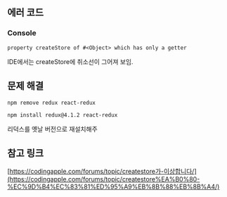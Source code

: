 ## 에러 코드

### Console

`property createStore of #<Object> which has only a getter`

IDE에서는 createStore에 취소선이 그어져 보임.

## 문제 해결

`npm remove redux react-redux`

`npm install redux@4.1.2 react-redux`

리덕스를 옛날 버전으로 재설치해주

## 참고 링크

[https://codingapple.com/forums/topic/createstore가-이상합니다/](https://codingapple.com/forums/topic/createstore%EA%B0%80-%EC%9D%B4%EC%83%81%ED%95%A9%EB%8B%88%EB%8B%A4/)
